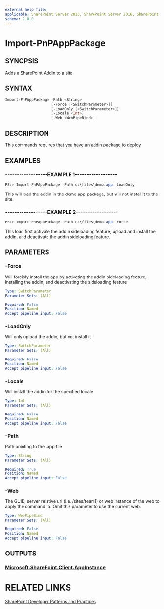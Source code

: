 ```yaml
---
external help file:
applicable: SharePoint Server 2013, SharePoint Server 2016, SharePoint Online
schema: 2.0.0
---
```

# Import-PnPAppPackage

## SYNOPSIS
Adds a SharePoint Addin to a site

## SYNTAX 

```powershell
Import-PnPAppPackage -Path <String>
                     [-Force [<SwitchParameter>]]
                     [-LoadOnly [<SwitchParameter>]]
                     [-Locale <Int>]
                     [-Web <WebPipeBind>]
```

## DESCRIPTION
This commands requires that you have an addin package to deploy

## EXAMPLES

### ------------------EXAMPLE 1------------------
```powershell
PS:> Import-PnPAppPackage -Path c:\files\demo.app -LoadOnly
```

This will load the addin in the demo.app package, but will not install it to the site.
 

### ------------------EXAMPLE 2------------------
```powershell
PS:> Import-PnPAppPackage -Path c:\files\demo.app -Force
```

This load first activate the addin sideloading feature, upload and install the addin, and deactivate the addin sideloading feature.
    

## PARAMETERS

### -Force
Will forcibly install the app by activating the addin sideloading feature, installing the addin, and deactivating the sideloading feature

```yaml
Type: SwitchParameter
Parameter Sets: (All)

Required: False
Position: Named
Accept pipeline input: False
```

### -LoadOnly
Will only upload the addin, but not install it

```yaml
Type: SwitchParameter
Parameter Sets: (All)

Required: False
Position: Named
Accept pipeline input: False
```

### -Locale
Will install the addin for the specified locale

```yaml
Type: Int
Parameter Sets: (All)

Required: False
Position: Named
Accept pipeline input: False
```

### -Path
Path pointing to the .app file

```yaml
Type: String
Parameter Sets: (All)

Required: True
Position: Named
Accept pipeline input: False
```

### -Web
The GUID, server relative url (i.e. /sites/team1) or web instance of the web to apply the command to. Omit this parameter to use the current web.

```yaml
Type: WebPipeBind
Parameter Sets: (All)

Required: False
Position: Named
Accept pipeline input: False
```

## OUTPUTS

### [Microsoft.SharePoint.Client.AppInstance](https://msdn.microsoft.com/en-us/library/microsoft.sharepoint.client.appinstance.aspx)

# RELATED LINKS

[SharePoint Developer Patterns and Practices](http://aka.ms/sppnp)